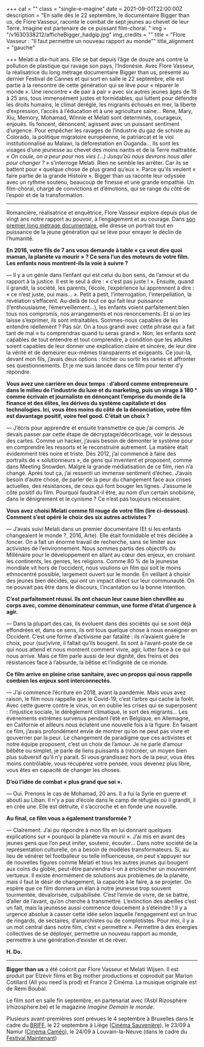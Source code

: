+++
cat = ""
class = "single-e-magine"
date = 2021-09-01T22:00:00Z
description = "En salle dès le 22 septembre, le documentaire Bigger than us, de Flore Vasseur, raconte le combat de sept jeunes au chevet de leur Terre. Imagine est partenaire de ce puissant film-choral. "
img = "/v1630338212/afficheBigger_hadgip.jpg"
img_credits = ""
title = "Flore Vasseur : \"Il faut permettre un nouveau rapport au monde\""
title_alignment = "gauche"

+++
Melati a dix-huit ans. Elle se bat depuis l’âge de douze ans contre la pollution de plastique qui ravage son pays, l’Indonésie. Avec Flore Vasseur, la réalisatrice du long métrage documentaire Bigger than us, présenté au dernier Festival de Cannes et qui sort en salle le 22 septembre, elle est partie à la rencontre de cette génération qui se lève pour « réparer le monde ». Une rencontre « de pair à pair » avec six autres jeunes âgés de 18 à 25 ans, tous immensément justes et formidables, qui luttent pour défendre les droits humains, le climat déréglé, les migrants échoués en mer, la liberté d’expression, l’accès à l’éducation et à une agriculture saine... Rene, Mary, Xiu, Memory, Mohamad, Winnie et Melati sont déterminés, courageux, enjoués. Ils foncent, dénoncent, agissent avec un puissant sentiment d’urgence. Pour empêcher les ravages de l’industrie du gaz de schiste au Colorado, la politique migratoire européenne, le patriarcat et le viol institutionnalisé au Malawi, la déforestation en Ouganda... Ils sont les visages d’une jeunesse au chevet des moins nantis et de la Terre maltraitée. _« On coule, on a peur pour nos vies (...) Jusqu’où nous devrons nous aller pour changer ? »_ s’interroge Melati. Rien ne semble les arrêter. Car ils se battent pour « quelque chose de plus grand qu’eux ». Parce qu’ils veulent « faire partie de la grande Histoire ». Bigger than us raconte leur odyssée avec un rythme soutenu, beaucoup de finesse et une grande empathie. Un film-choral, chargé de convictions et d’émotions, qui se range du côté de l’espoir et de la transformation.

***

Romancière, réalisatrice et enquêtrice, Flore Vasseur explore depuis plus de vingt ans notre rapport au pouvoir, à l’engagement et au courage. Dans [son premier long métrage documentaire](https://www.youtube.com/watch?v=QbTJiAKvww0), elle dresse un portrait tout en puissance de la jeune génération qui se lève pour enrayer le déclin de l’humanité.

**En 2016, votre fils de 7 ans vous demande à table « ça veut dire quoi maman, la planète va mourir » ? Ce sera l’un des moteurs de votre film. Les enfants nous montrent-ils la voie à suivre ?**

— Il y a un génie dans l’enfant qui est celui du bon sens, de l’amour et du rapport à la justice. Il est le seul à dire : « c’est pas juste ! ». Ensuite, quand il grandit, la société, les parents, l’école, l’expérience lui apprennent à dire : « ce n’est juste, oui mais… ». Petit à petit, l’interrogation, l’interpellation, la révélation s’effacent. Au-delà de tout ce qui fait leur puissance (l’enthousiasme, l’émerveillement…), les enfants voient parfaitement bien tous nos compromis, nos arrangements et nos renoncements. Et si on les laisse s’exprimer, ils sont intraitables. Sommes-nous capables de les entendre réellement ? Pas sûr. On a tous grandi avec cette phrase qui a fait tant de mal « tu comprendras quand tu seras grand ». Non, les enfants sont capables de tout entendre et tout comprendre, à condition que les adultes soient capables de leur donner une explication claire et sincère, de leur dire la vérité et de demeurer eux-mêmes transparents et exigeants. Ce jour-là, devant mon fils, j’avais deux options : tricher ou sortir les rames et affronter ses questionnements. Et je me suis lancée dans ce film pour tenter d’y répondre.

**Vous avez une carrière en deux temps : d’abord comme entrepreneure dans le milieu de l’industrie du luxe et du marketing, puis un virage à 180 ° comme écrivain et journaliste en dénonçant l’emprise du monde de la finance et des élites, les dérives du système capitaliste et des technologies. Ici, vous êtes moins du côté de la dénonciation, votre film est davantage positif, voire feel good. C’était un choix ?**

— J’écris pour apprendre et ensuite transmettre ce que j’ai compris. Je devais passer par cette étape de décryptage/décorticage, voir le dessous des cartes. Comme un hacker, j’avais besoin de démonter le système pour en comprendre les ressorts et le reconstruire autrement. La matière était évidemment très noire et triste. Dès 2012, j’ai commencé à faire des portraits de « solutionneurs », de gens qui inventent et proposent, comme dans Meeting Snowden. Malgré la grande médiatisation de ce film, rien n’a changé. Après tout ça, j’ai ressenti un immense sentiment d’échec. J’avais besoin d’autre chose, de parler de la peur du changement face aux crises actuelles, des résistances, de ceux qui font bouger les lignes. J’assume le côté positif du film. Pourquoi faudrait-il être, au nom d’un certain snobisme, dans le dénigrement et le cynisme ? Ce n’est pas toujours nécessaire.

**Vous avez choisi Melati comme fil rouge de votre film (lire ci-dessous). Comment s’est opéré le choix des six autres activistes ?**

— J’avais suivi Melati dans un premier documentaire (Et si les enfants changeaient le monde ?, 2016, Arte). Elle était formidable et très décidée à foncer. On a fait un énorme travail de recherche, sans se limiter aux activistes de l’environnement. Nous sommes partis des objectifs du Millénaire pour le développement en allant au cœur des enjeux, en croisant les continents, les genres, les religions. Comme 80 % de la jeunesse mondiale vit hors de l’occident, nous voulions un film qui soit le moins ethnocentré possible, largement ouvert sur le monde. En veillant à choisir des jeunes bien décidés, qui ont un impact direct sur leur communauté. On ne pouvait pas être dans le discours, l’incantation ou la bonne intention.

**C’est parfaitement réussi. Ils ont chacun leur cause bien chevillée au corps avec, comme dénominateur commun, une forme d’état d’urgence à agir.**

— Dans la plupart des cas, ils évoluent dans des sociétés qui se sont déjà effondrées et, dans ce sens, ils ont tous quelque chose à nous enseigner en Occident. C’est une forme d’activisme par fatalité : ils n’avaient guère le choix, pour (sur)vivre, il fallait qu’ils bougent. Ils sont à l’avant-poste de ce qui nous attend et nous montrent comment vivre, agir, lutter face à ce qui nous arrive. Mais ce film parle aussi de leur dignité, des freins et des résistances face à l’absurde, la bêtise et l’indignité de ce monde.

**Ce film arrive en pleine crise sanitaire, avec un propos qui nous rappelle combien les enjeux sont interconnectés.**

— J’ai commencé l’écriture en 2018, avant la pandémie. Mais vous avez raison, le film nous rappelle que le Covid-19, c’est l’arbre qui cache la forêt. Avec cette guerre contre le virus, on en oublie les crises qui se superposent : l’injustice sociale, le dérèglement climatique, le sort des migrants… Les événements extrêmes survenus pendant l’été en Belgique, en Allemagne, en Californie et ailleurs nous éclatent une nouvelle fois à la figure. En faisant ce film, j’avais profondément envie de montrer qu’on ne peut pas vivre et gouverner par la peur. Le changement de paradigme que ces activistes et notre équipe proposent, c’est un choix de l’amour. Je ne parle d’amour bêbête ou simplet, je parle de liens puissants à (re)créer, un moyen bien plus subversif qu’il n’y parait. Si vous grandissez hors de la peur, vous êtes moins contrôlable, vous récupérez votre pensée, vous devenez plus libre, vous êtes en capacité de changer les choses.

**D’où l’idée de combat « plus grand que soi ».**

— Oui. Prenons le cas de Mohamad, 20 ans. Il a fui la Syrie en guerre et abouti au Liban. Il n’y a pas d’école dans le camp de réfugiés où il grandit, il en crée une. Elle est détruite, il s’accroche et en fonde une nouvelle.

**Au final, ce film vous a également transformée ?**

— Clairement. J’ai pu répondre à mon fils en lui donnant quelques explications sur « pourquoi la planète va mourir ». J’ai mis en avant des jeunes gens que l’on peut imiter, soutenir, écouter… Dans notre société de la représentation culturelle, on a besoin de modèles transformateurs. Si, au lieu de vénérer tel footballeur ou telle influenceuse, on peut s’appuyer sur de nouvelles figures comme Melati et tous les autres jeunes qui bougent aux coins du globle, peut-être parviendra-t-on à enclencher un mouvement vertueux. Il existe énormément de solutions aux problèmes de la planète, mais il faut le désir de changement, la capacité à le faire, à se projeter. On espère que ce film donnera un élan à notre jeunesse trop souvent tourmentée, dévalorisée, culpabilisée. C’est l’envie de vivre, de se battre, d’aller de l’avant, qu’on cherche à transmettre. L’extinction des abeilles c’est un fait, mais la jeunesse aussi commence doucement à s’éteindre ! Il y a urgence absolue à casser cette idée selon laquelle l’engagement est un truc de ringards, de sectaires, d’anarchistes ou de complotistes. Pour moi, il y a un mot central dans notre film, c’est « permettre ». Permettre à des énergies collectives de se déployer, permettre un nouveau rapport au monde, permettre à une génération d’exister et de rêver.

**H. Do.**

***

**Bigger than us** a été coécrit par Flore Vasseur et Melati Wijsen. Il est produit par Elzévir films et Big mother productions et coproduit par Marion Cotillard (All you need is prod) et France 2 Cinéma. La musique originale est de Rémi Boubal.

Le film sort en salle fin septembre, en partenariat avec l’Asbl Rizosphère (rhizosphere.be) et le magazine _Imagine Demain le monde_.

Plusieurs avant-premières sont prévues le 4 septembre à Bruxelles dans le cadre du [BRIFF](https://briff.be/briff-2021/), le 22 septembre à Liège ([Cinéma Sauvenière](www.lesgrignoux.be)), le 23/09 à Namur ([Cinéma Caméo](www.lesgrignoux.be)), le 24/09 à Louvain-la-Neuve (dans le cadre du [Festival Maintenant](https://www.festivalmaintenant.be/))
